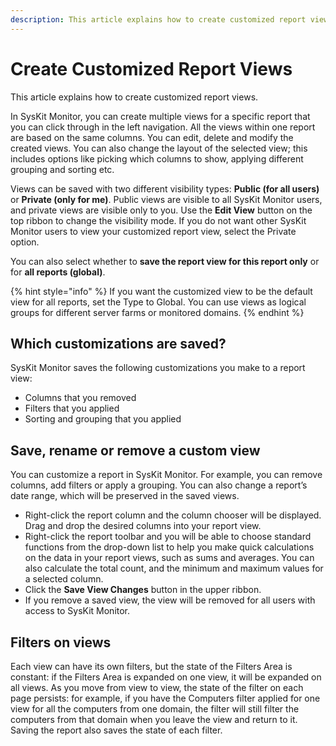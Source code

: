 ```yaml
---
description: This article explains how to create customized report views in SysKit Monitor.
---
```


# Create Customized Report Views

This article explains how to create customized report views.

In SysKit Monitor, you can create multiple views for a specific report that you can click through in the left navigation. All the views within one report are based on the same columns. You can edit, delete and modify the created views. You can also change the layout of the selected view; this includes options like picking which columns to show, applying different grouping and sorting etc.

Views can be saved with two different visibility types: **Public \(for all users\)** or **Private \(only for me\)**. Public views are visible to all SysKit Monitor users, and private views are visible only to you. Use the **Edit View** button on the top ribbon to change the visibility mode. If you do not want other SysKit Monitor users to view your customized report view, select the Private option.

You can also select whether to **save the report view for this report only** or for **all reports \(global\)**.

{% hint style="info" %}
If you want the customized view to be the default view for all reports, set the Type to Global. You can use views as logical groups for different server farms or monitored domains.
{% endhint %}

## Which customizations are saved?

SysKit Monitor saves the following customizations you make to a report view:

* Columns that you removed
* Filters that you applied
* Sorting and grouping that you applied

## Save, rename or remove a custom view

You can customize a report in SysKit Monitor. For example, you can remove columns, add filters or apply a grouping. You can also change a report’s date range, which will be preserved in the saved views.

* Right-click the report column and the column chooser will be displayed. Drag and drop the desired columns into your report view.
* Right-click the report toolbar and you will be able to choose standard functions from the drop-down list to help you make quick calculations on the data in your report views, such as sums and averages. You can also calculate the total count, and the minimum and maximum values for a selected column.
* Click the **Save View Changes** button in the upper ribbon.
* If you remove a saved view, the view will be removed for all users with access to SysKit Monitor.

## Filters on views

Each view can have its own filters, but the state of the Filters Area is constant: if the Filters Area is expanded on one view, it will be expanded on all views. As you move from view to view, the state of the filter on each page persists: for example, if you have the Computers filter applied for one view for all the computers from one domain, the filter will still filter the computers from that domain when you leave the view and return to it.  
Saving the report also saves the state of each filter.

